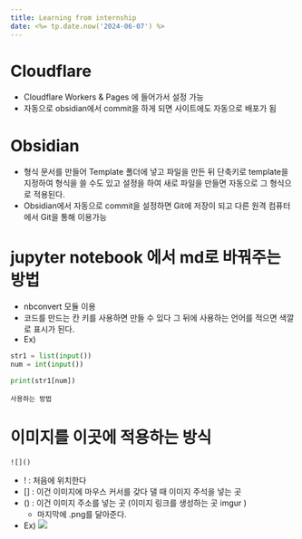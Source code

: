 ```yaml
---
title: Learning from internship
date: <%= tp.date.now('2024-06-07') %>
---
```


# Cloudflare

- Cloudflare Workers & Pages 에 들어가서 설정 가능
- 자동으로 obsidian에서 commit을 하게 되면 사이트에도 자동으로 배포가 됨

# Obsidian

- 형식 문서를 만들어 Template 폴더에 넣고 파일을 만든 뒤 단축키로 template을 지정하여 형식을 쓸 수도 있고 설정을 하여 새로 파일을 만들면 자동으로 그 형식으로 적용된다.
- Obsidian에서 자동으로 commit을 설정하면 Git에 저장이 되고 다른 원격 컴퓨터에서 Git을 통해 이용가능

# jupyter notebook 에서 md로 바꿔주는 방법

- nbconvert 모듈 이용
- 코드를 만드는 칸 키를 사용하면 만들 수 있다 그 뒤에 사용하는 언어를 적으면 색깔로 표시가 된다.
- Ex)

```python
str1 = list(input())
num = int(input())

print(str1[num])
```

`사용하는 방법` 
# 이미지를 이곳에 적용하는 방식

`![]()`

- ! : 처음에 위치한다
- [] : 이건 이미지에 마우스 커서를 갖다 댈 때 이미지 주석을 넣는 곳
- () : 이건 이미지 주소를 넣는 곳 (이미지 링크를 생성하는 곳 imgur )
	- 마지막에 .png를 달아준다.
- Ex)
  ![](https://imgur.com/GYIKo4T.png)
